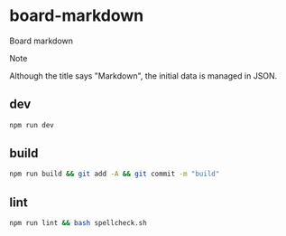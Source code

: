 # board-markdown
Board markdown

> [!NOTE]
> Although the title says "Markdown", the initial data is managed in JSON.

## dev

```bash
npm run dev
```

## build

```bash
npm run build && git add -A && git commit -m "build"
```

## lint

```bash
npm run lint && bash spellcheck.sh
```

